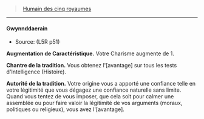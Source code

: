 ﻿---
!Generic
Id: l5r_human_hd.md#gwynnddaerain
ParentLink: l5r_human_hd.md#humain-des-cinq-royaumes
Name: Gwynnddaerain
ParentName: Humain des cinq royaumes
NameLevel: 4
Source: (L5R p51)
---
> [Humain des cinq royaumes](hd_l5r_human.md)

---

#### Gwynnddaerain

- Source: (L5R p51)

**Augmentation de Caractéristique.** Votre Charisme augmente de 1.

**Chantre de la tradition.** Vous obtenez l'[avantage] sur tous les tests d'Intelligence (Histoire).

**Autorité de la tradition.** Votre origine vous a apporté une confiance telle en votre légitimité que vous dégagez une confiance naturelle sans limite. Quand vous tentez de vous imposer, que cela soit pour calmer une assemblée ou pour faire valoir la légitimité de vos arguments (moraux, politiques ou religieux), vous avez l'[avantage].

